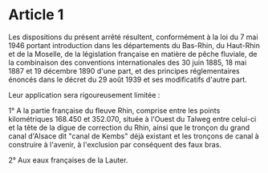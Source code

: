 # Article 1

Les dispositions du présent arrêté résultent, conformément à la loi du 7 mai 1946 portant introduction dans les départements du Bas-Rhin, du Haut-Rhin et de la Moselle, de la législation française en matière de pêche fluviale, de la combinaison des conventions internationales des 30 juin 1885, 18 mai 1887 et 19 décembre 1890 d'une part, et des principes réglementaires énoncés dans le décret du 29 août 1939 et ses modificatifs d'autre part.

Leur application sera rigoureusement limitée :

1° A la partie française du fleuve Rhin, comprise entre les points kilométriques 168.450 et 352.070, située à l'Ouest du Talweg entre celui-ci et la tête de la digue de correction du Rhin, ainsi que le tronçon du grand canal d'Alsace dit "canal de Kembs" déjà existant et les tronçons de canal à construire à l'avenir, à l'exclusion par conséquent des faux bras.

2° Aux eaux françaises de la Lauter.
